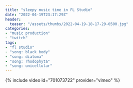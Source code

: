 ```yaml
---
title: "sleepy music time in FL Studio"
date: "2022-04-19T23:17:29Z"
header:
  teaser: "/assets/thumbs/2022-04-19-18-17-29-0500.jpg"
categories:
- "music production"
- "twitch"
tags:
- "fl studio"
- "song: black body"
- "song: diatoma"
- "song: rhodophyta"
- "song: unicellular"
---
```

{% include video id="701073722" provider="vimeo" %}
